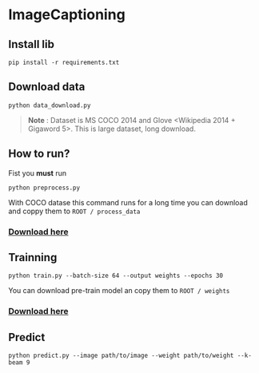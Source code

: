 # ImageCaptioning

## Install lib
```
pip install -r requirements.txt
```

## Download data
```console
python data_download.py
```
> **Note** : Dataset is MS COCO 2014 and Glove <Wikipedia 2014 + Gigaword 5>. This is large dataset, long download.
## How to run?
Fist you **must** run
```console
python preprocess.py
```
With COCO datase this command runs for a long time you can download and coppy them to `ROOT / process_data`

### [Download here](https://drive.google.com/drive/folders/1fwck18BXbObuFbKQ2H3p4QZ99g8eYUfb?usp=sharing)

## Trainning
```console
python train.py --batch-size 64 --output weights --epochs 30
```
You can download pre-train model an copy them to `ROOT / weights`
### [Download here](https://drive.google.com/drive/folders/1q-COeg-nEMOnJIAfuJcKvcJl7sPQfLOn?usp=sharing)

## Predict
```console
python predict.py --image path/to/image --weight path/to/weight --k-beam 9
```